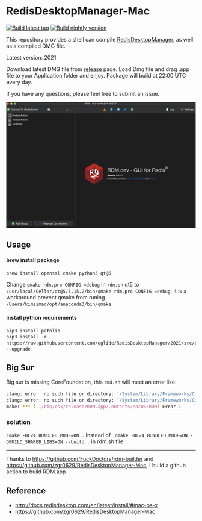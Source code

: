 # RedisDesktopManager-Mac 
[![Build latest tag](https://github.com/kimi0230/RedisDesktopManager-Mac/actions/workflows/tag.yml/badge.svg)](https://github.com/kimi0230/RedisDesktopManager-Mac/actions/workflows/tag.yml)   [![Build nightly version](https://github.com/kimi0230/RedisDesktopManager-Mac/actions/workflows/nightly.yml/badge.svg)](https://github.com/kimi0230/RedisDesktopManager-Mac/actions/workflows/nightly.yml)

This repository provides a shell can compile [RedisDesktopManager](https://github.com/uglide/RedisDesktopManager), as well as a compiled DMG file.

Latest version: 2021.

Download latest DMG file from [release](https://github.com/kimi0230/RedisDesktopManager-Mac/releases) page. Load Dmg file and drag .app file to your Application folder and enjoy. Package will build at 22:00 UTC every day.

If you have any questions, please feel free to submit an issue.

![screenshots](https://raw.githubusercontent.com/kimi0230/RedisDesktopManager-Mac/master/screenshots.2021.7.png)

## Usage

#### brew install package
```shell
brew install openssl cmake python3 qt@5
```
Change `qmake rdm.pro CONFIG-=debug` in `rdm.sh` qt5 to `/usr/local/Cellar/qt@5/5.15.2/bin/qmake rdm.pro CONFIG-=debug`. It is a workaround prevent qmake from runing `/Users/kimiimac/opt/anaconda3/bin/qmake`.

#### install python requirements

```shell
pip3 install pathlib
pip3 install -r https://raw.githubusercontent.com/uglide/RedisDesktopManager/2021/src/py/requirements.txt --upgrade
```

## Big Sur

Big sur is missing CoreFoundation, this `rmd.sh` will meet an error like:

```bash
clang: error: no such file or directory: '/System/Library/Frameworks/CoreFoundation.framework/Versions/A/CoreFoundation'
clang: error: no such file or directory: '/System/Library/Frameworks/CoreServices.framework/Versions/A/CoreServices'
make: *** [../bin/osx/release/RDM.app/Contents/MacOS/RDM] Error 1
```
### solution
`cmake -DLZ4_BUNDLED_MODE=ON .`  Instead of ` cmake -DLZ4_BUNDLED_MODE=ON -DBUILD_SHARED_LIBS=ON --build .` in rdm.sh file

---
Thanks to https://github.com/FuckDoctors/rdm-builder and https://github.com/zgr0629/RedisDesktopManager-Mac, I build a github action to build RDM.app

## Reference
* http://docs.redisdesktop.com/en/latest/install/#mac-os-x
* https://github.com/zgr0629/RedisDesktopManager-Mac
